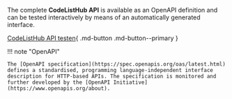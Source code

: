 The complete **CodeListHub API** is available as an OpenAPI definition and can be tested interactively by means of an automatically generated interface.

[CodeListHub API testen](https://api.codelisthub.org/swagger){ .md-button .md-button--primary }

!!! note "OpenAPI"

    The [OpenAPI specification](https://spec.openapis.org/oas/latest.html) defines a standardised, programming language-independent interface description for HTTP-based APIs. The specification is monitored and further developed by the [OpenAPI Initiative](https://www.openapis.org/about).

